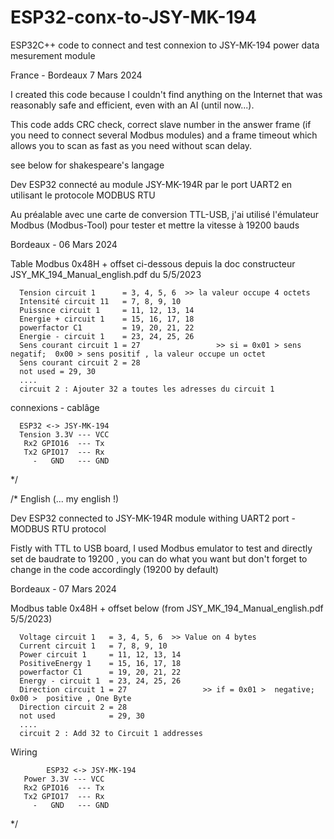 # ESP32-conx-to-JSY-MK-194
ESP32C++ code to connect and test connexion to JSY-MK-194 power data mesurement module

France - Bordeaux 7 Mars 2024 

I created this code because I couldn't find anything on the Internet that was reasonably safe and efficient, even with an AI (until now...).

This code adds CRC check, correct slave number in the answer frame (if you need to connect several Modbus modules) and a frame timeout which allows you to scan as fast as you need without scan delay.


see below for shakespeare's langage

Dev ESP32 connecté au module JSY-MK-194R par le port UART2 en utilisant le protocole MODBUS RTU

Au préalable avec une carte de conversion TTL-USB, j'ai utilisé l'émulateur Modbus (Modbus-Tool) pour tester et mettre la vitesse à 19200 bauds

Bordeaux - 06 Mars 2024 

Table Modbus 0x48H + offset ci-dessous  depuis la doc constructeur JSY_MK_194_Manual_english.pdf du 5/5/2023

      Tension circuit 1      = 3, 4, 5, 6  >> la valeur occupe 4 octets
      Intensité circuit 11   = 7, 8, 9, 10
      Puissnce circuit 1     = 11, 12, 13, 14
      Energie + circuit 1    = 15, 16, 17, 18
      powerfactor C1         = 19, 20, 21, 22
      Energie - circuit 1    = 23, 24, 25, 26
      Sens courant circuit 1 = 27                 >> si = 0x01 > sens negatif;  0x00 > sens positif , la valeur occupe un octet
      Sens courant circuit 2 = 28
      not used = 29, 30
      ....
      circuit 2 : Ajouter 32 a toutes les adresses du circuit 1

connexions  - cablâge

      ESP32 <-> JSY-MK-194
      Tension 3.3V --- VCC      
       Rx2 GPIO16  --- Tx       
       Tx2 GPIO17  --- Rx       
         -   GND   --- GND

*/

/* English (... my english !)

Dev ESP32 connected to JSY-MK-194R module withing UART2 port - MODBUS RTU protocol

Fistly with TTL to USB board, I used Modbus emulator to test and directly set de baudrate to 19200 , you can do what you want but don't forget to change in the code accordingly (19200 by default)

Bordeaux - 07 Mars 2024 

Modbus table 0x48H + offset below  (from JSY_MK_194_Manual_english.pdf  5/5/2023)

      Voltage circuit 1   = 3, 4, 5, 6  >> Value on 4 bytes
      Current circuit 1   = 7, 8, 9, 10
      Power circuit 1     = 11, 12, 13, 14
      PositiveEnergy 1    = 15, 16, 17, 18
      powerfactor C1      = 19, 20, 21, 22
      Energy - circuit 1  = 23, 24, 25, 26
      Direction circuit 1 = 27                 >> if = 0x01 >  negative;  0x00 >  positive , One Byte
      Direction circuit 2 = 28
      not used            = 29, 30
      ....
      circuit 2 : Add 32 to Circuit 1 addresses

  Wiring      
  
            ESP32 <-> JSY-MK-194
       Power 3.3V --- VCC
       Rx2 GPIO16  --- Tx
       Tx2 GPIO17  --- Rx
         -   GND   --- GND
         
*/
